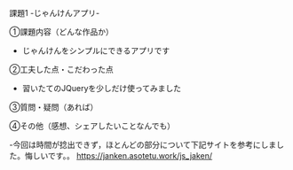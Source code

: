 課題1 -じゃんけんアプリ-

①課題内容（どんな作品か）

- じゃんけんをシンプルにできるアプリです

②工夫した点・こだわった点

- 習いたてのJQueryを少しだけ使ってみました

③質問・疑問（あれば）


④その他（感想、シェアしたいことなんでも）

-今回は時間が捻出できず，ほとんどの部分について下記サイトを参考にしました。悔しいです。。
https://janken.asotetu.work/js_jaken/
